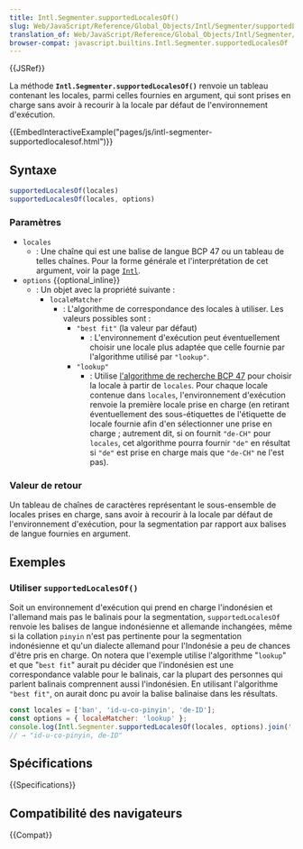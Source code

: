 ```yaml
---
title: Intl.Segmenter.supportedLocalesOf()
slug: Web/JavaScript/Reference/Global_Objects/Intl/Segmenter/supportedLocalesOf
translation_of: Web/JavaScript/Reference/Global_Objects/Intl/Segmenter/supportedLocalesOf
browser-compat: javascript.builtins.Intl.Segmenter.supportedLocalesOf
---
```

{{JSRef}}

La méthode **`Intl.Segmenter.supportedLocalesOf()`** renvoie un tableau contenant les locales, parmi celles fournies en argument, qui sont prises en charge sans avoir à recourir à la locale par défaut de l'environnement d'exécution.

{{EmbedInteractiveExample("pages/js/intl-segmenter-supportedlocalesof.html")}}

## Syntaxe

```js
supportedLocalesOf(locales)
supportedLocalesOf(locales, options)
```

### Paramètres

- `locales`
  - : Une chaîne qui est une balise de langue BCP 47 ou un tableau de telles chaînes. Pour la forme générale et l'interprétation de cet argument, voir la page [`Intl`](/fr/docs/Web/JavaScript/Reference/Global_Objects/Intl#négociation_de_la_locale).
- `options` {{optional_inline}}
  - : Un objet avec la propriété suivante&nbsp;:
    - `localeMatcher`
      - : L'algorithme de correspondance des locales à utiliser. Les valeurs possibles sont&nbsp;:
        - `"best fit"` (la valeur par défaut)
          - : L'environnement d'exécution peut éventuellement choisir une locale plus adaptée que celle fournie par l'algorithme utilisé par `"lookup"`.
        - `"lookup"`
          - : Utilise [l'algorithme de recherche BCP 47](https://datatracker.ietf.org/doc/html/rfc4647#section-3.4) pour choisir la locale à partir de `locales`. Pour chaque locale contenue dans `locales`, l'environnement d'exécution renvoie la première locale prise en charge (en retirant éventuellement des sous-étiquettes de l'étiquette de locale fournie afin d'en sélectionner une prise en charge&nbsp;; autrement dit, si on fournit `"de-CH"` pour `locales`, cet algorithme pourra fournir `"de"` en résultat si `"de"` est prise en charge mais que `"de-CH"` ne l'est pas).

### Valeur de retour

Un tableau de chaînes de caractères représentant le sous-ensemble de locales prises en charge, sans avoir à recourir à la locale par défaut de l'environnement d'exécution, pour la segmentation par rapport aux balises de langue fournies en argument.

## Exemples

### Utiliser `supportedLocalesOf()`

Soit un environnement d'exécution qui prend en charge l'indonésien et l'allemand mais pas le balinais pour la segmentation, `supportedLocalesOf` renvoie les balises de langue indonésienne et allemande inchangées, même si la collation `pinyin` n'est pas pertinente pour la segmentation indonésienne et qu'un dialecte allemand pour l'Indonésie a peu de chances d'être pris en charge. On notera que l'exemple utilise l'algorithme "`lookup`" et que "`best fit`" aurait pu décider que l'indonésien est une correspondance valable pour le balinais, car la plupart des personnes qui parlent balinais comprennent aussi l'indonésien. En utilisant l'algorithme `"best fit"`, on aurait donc pu avoir la balise balinaise dans les résultats.

```js
const locales = ['ban', 'id-u-co-pinyin', 'de-ID'];
const options = { localeMatcher: 'lookup' };
console.log(Intl.Segmenter.supportedLocalesOf(locales, options).join(', '));
// → "id-u-co-pinyin, de-ID"
```

## Spécifications

{{Specifications}}

## Compatibilité des navigateurs

{{Compat}}
